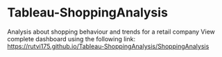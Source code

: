 # Tableau-ShoppingAnalysis
Analysis about shopping behaviour and trends for a retail company
View complete dashboard using the following link: https://rutvi175.github.io/Tableau-ShoppingAnalysis/ShoppingAnalysis
